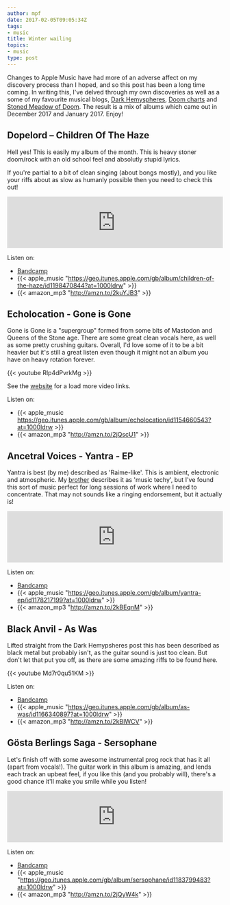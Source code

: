 ```yaml
---
author: mpf
date: 2017-02-05T09:05:34Z
tags:
- music
title: Winter wailing
topics:
- music
type: post
---
```


Changes to Apple Music have had more of an adverse affect on my discovery process
than I hoped, and so this post has been a long time coming. In writing this, I've
delved through my own discoveries as well as a some of my favourite musical blogs, 
[Dark Hemyspheres](http://music.thedigitalfix.com/content/id/22053/dark-hemyspheres-january-2017.html),
[Doom charts](https://doomcharts.com/2017/02/01/the-doom-charts-for-january-2017/)
and [Stoned Meadow of Doom](https://www.youtube.com/channel/UCknVpWR6m2Ijzkqo-aPXs_g).
The result is a mix of albums which came out in December 2017 and January 2017. Enjoy! 

## Dopelord – Children Of The Haze

Hell yes! This is easily my album of the month. This is heavy stoner doom/rock
with an old school feel and absolutly stupid lyrics.

If you're partial to a bit of clean singing (about bongs mostly), and you like
your riffs about as slow as humanly possible then you need to check this out!

<iframe style="border: 0; width: 100%; height: 120px;" src="https://bandcamp.com/EmbeddedPlayer/album=460364072/size=large/bgcol=ffffff/linkcol=0687f5/tracklist=false/artwork=small/transparent=true/" seamless><a href="http://dopelord.bandcamp.com/album/children-of-the-haze">Children of the Haze by Dopelord</a></iframe>

Listen on:

* [Bandcamp](https://dopelord.bandcamp.com/)
* {{< apple_music "https://geo.itunes.apple.com/gb/album/children-of-the-haze/id1198470844?at=1000ldrw" >}}
* {{< amazon_mp3 "http://amzn.to/2kuYJB3" >}}

## Echolocation - Gone is Gone

Gone is Gone is a "supergroup" formed from some bits of Mastodon and Queens of
the Stone age. There are some great clean vocals here, as well as some pretty
crushing guitars. Overall, I'd love some of it to be a bit heavier but it's
still a great listen even though it might not an album you have on heavy
rotation forever.

{{< youtube Rlp4dPvrkMg >}}

See the [website](http://goneisgoneofficial.com/) for a load more video links.

Listen on:

* {{< apple_music https://geo.itunes.apple.com/gb/album/echolocation/id1154660543?at=1000ldrw >}}
* {{< amazon_mp3 "http://amzn.to/2jQscU1" >}}

## Ancetral Voices - Yantra - EP

Yantra is best (by me) described as 'Raime-like'. This is ambient, electronic
and atmospheric. My [brother](http://robinfoster.net/) describes it as 'music
techy', but I've found this sort of music perfect for long sessions of work
where I need to concentrate. That may not sounds like a ringing endorsement,
but it actually is!

<iframe style="border: 0; width: 100%; height: 120px;" src="https://bandcamp.com/EmbeddedPlayer/album=966676498/size=large/bgcol=ffffff/linkcol=0687f5/tracklist=false/artwork=small/transparent=true/" seamless><a href="http://ancestralvoices.bandcamp.com/album/yantra">Yantra by Ancestral Voices</a></iframe>

Listen on:

* [Bandcamp](https://ancestralvoices.bandcamp.com/album/yantra)
* {{< apple_music "https://geo.itunes.apple.com/gb/album/yantra-ep/id1178217199?at=1000ldrw" >}}
* {{< amazon_mp3 "http://amzn.to/2kBEqnM" >}}

## Black Anvil - As Was

Lifted straight from the Dark Hemypsheres post this has been described as black
metal but probably isn't, as the guitar sound is just too clean. But don't let
that put you off, as there are some amazing riffs to be found here.

{{< youtube Md7r0qu51KM >}}

Listen on:

* [Bandcamp](https://blackanvil.bandcamp.com/)
* {{< apple_music "https://geo.itunes.apple.com/gb/album/as-was/id1166340897?at=1000ldrw" >}}
* {{< amazon_mp3 "http://amzn.to/2kBIWCV" >}}

## Gösta Berlings Saga - Sersophane

Let's finish off with some awesome instrumental prog rock that has it all
(apart from vocals!). The guitar work in this album is amazing, and lends each
track an upbeat feel, if you like this (and you probably will), there's a good
chance it'll make you smile while you listen!

<iframe style="border: 0; width: 100%; height: 120px;" src="https://bandcamp.com/EmbeddedPlayer/album=1228987407/size=large/bgcol=ffffff/linkcol=0687f5/tracklist=false/artwork=small/transparent=true/" seamless><a href="http://gostaberlingssaga.bandcamp.com/album/sersophane">Sersophane by Gösta Berlings Saga</a></iframe>

Listen on:

* [Bandcamp](https://gostaberlingssaga.bandcamp.com/album/sersophane)
* {{< apple_music "https://geo.itunes.apple.com/gb/album/sersophane/id1183799483?at=1000ldrw" >}}
* {{< amazon_mp3 "http://amzn.to/2jQyW4k" >}}
